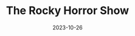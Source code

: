 ---
title: The Rocky Horror Show
Theatre: Amelia Musical Playhouse
Venue: Amelia Musical Playhouse
date: 2023-10-26
opening_date: 2023-10-26
closing_date: 2023-10-28
showtimes:
  - 2023-10-26 19:30:00
  - 2023-10-27 19:00:00
  - 2023-10-27 22:00:00
  - 2023-10-28 19:30:00
featured_image: 2023-The-Rocky-Horror-Show-2.webp
featured_image_alt: 
featured_image_caption: Poster for The Rocky Horror Show
featured_image_attr: 
featured_image_attr_link: 
program:
Website: 
Tickets: https://ameliamusicalplayhouse.com/tickets/
show_details: 
cast:
crew:
orchestra:
---